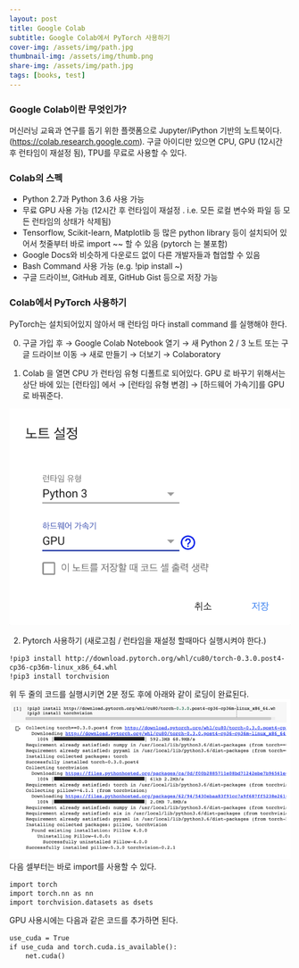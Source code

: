 ```yaml
---
layout: post
title: Google Colab
subtitle: Google Colab에서 PyTorch 사용하기
cover-img: /assets/img/path.jpg
thumbnail-img: /assets/img/thumb.png
share-img: /assets/img/path.jpg
tags: [books, test]
---
```


### Google Colab이란 무엇인가?
머신러닝 교육과 연구를 돕기 위한 플랫폼으로 Jupyter/iPython 기반의 노트북이다. (https://colab.research.google.com). 구글 아이디만 있으면 CPU, GPU (12시간 후 런타임이 재설정 됨), TPU를 무료로 사용할 수 있다.

### Colab의 스펙
- Python 2.7과 Python 3.6 사용 가능
- 무료 GPU 사용 가능 (12시간 후 런타임이 재설정 . i.e. 모든 로컬 변수와 파일 등 모든 런타임의 상태가 삭제됨)
- Tensorflow, Scikit-learn, Matplotlib 등 많은 python library 등이 설치되어 있어서 첫줄부터 바로 import ~~ 할 수 있음 (pytorch 는 불포함)
- Google Docs와 비슷하게 다운로드 없이 다른 개발자들과 협업할 수 있음
- Bash Command 사용 가능 (e.g. !pip install ~)
- 구글 드라이브, GitHub 레포, GitHub Gist 등으로 저장 가능

### Colab에서 PyTorch 사용하기
PyTorch는 설치되어있지 않아서 매 런타임 마다 install command 를 실행해야 한다.

0. 구글 가입 후 → Google Colab Notebook 열기 → 새 Python 2 / 3 노트
또는
구글 드라이브 이동 → 새로 만들기 → 더보기 → Colaboratory

1. Colab 을 열면 CPU 가 런타임 유형 디폴트로 되어있다.
GPU 로 바꾸기 위해서는 상단 바에 있는 [런타임] 에서 → [런타임 유형 변경] → [하드웨어 가속기]를 GPU 로 바꿔준다.

![colab](https://github.com/20-2-SKKU-OSS/2020-2-OSS-10/blob/main/assets/img/colab/pytorch-1.png?raw=true)  

2. Pytorch 사용하기 (새로고침 / 런타임을 재설정 할때마다 실행시켜야 한다.)
```
!pip3 install http://download.pytorch.org/whl/cu80/torch-0.3.0.post4-cp36-cp36m-linux_x86_64.whl
!pip3 install torchvision
```
위 두 줄의 코드를 실행시키면 2분 정도 후에 아래와 같이 로딩이 완료된다.
![colab](https://github.com/20-2-SKKU-OSS/2020-2-OSS-10/blob/main/assets/img/colab/pytorch-2.png?raw=true)  
다음 셀부터는 바로 import를 사용할 수 있다.
```
import torch
import torch.nn as nn
import torchvision.datasets as dsets
```
GPU 사용시에는 다음과 같은 코드를 추가하면 된다.
```
use_cuda = True
if use_cuda and torch.cuda.is_available():
    net.cuda()
```
